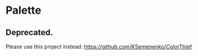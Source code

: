 # Palette

## Deprecated.

Please use this project instead:
https://github.com/KSemenenko/ColorThief
